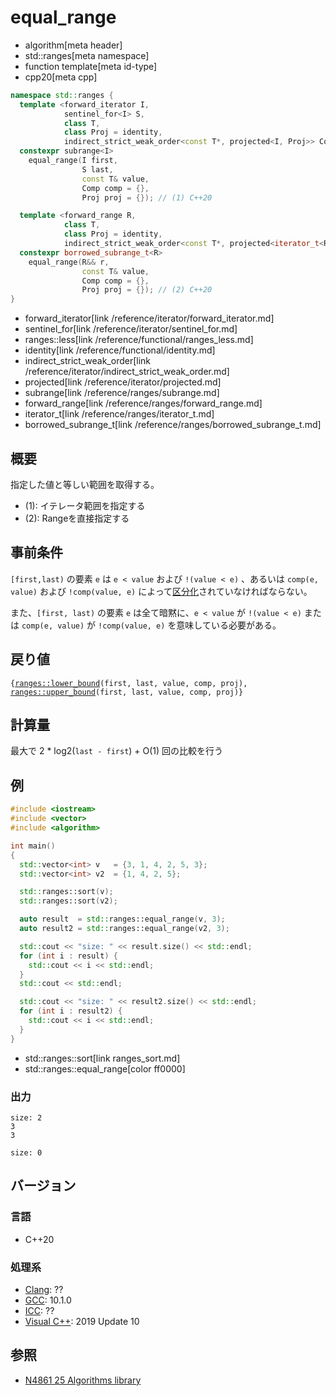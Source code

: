 # equal_range
* algorithm[meta header]
* std::ranges[meta namespace]
* function template[meta id-type]
* cpp20[meta cpp]

```cpp
namespace std::ranges {
  template <forward_iterator I,
            sentinel_for<I> S,
            class T,
            class Proj = identity,
            indirect_strict_weak_order<const T*, projected<I, Proj>> Comp = ranges::less>
  constexpr subrange<I>
    equal_range(I first,
                S last,
                const T& value,
                Comp comp = {},
                Proj proj = {}); // (1) C++20

  template <forward_range R,
            class T,
            class Proj = identity,
            indirect_strict_weak_order<const T*, projected<iterator_t<R>, Proj>> Comp = ranges::less>
  constexpr borrowed_subrange_t<R>
    equal_range(R&& r,
                const T& value,
                Comp comp = {},
                Proj proj = {}); // (2) C++20
}
```
* forward_iterator[link /reference/iterator/forward_iterator.md]
* sentinel_for[link /reference/iterator/sentinel_for.md]
* ranges::less[link /reference/functional/ranges_less.md]
* identity[link /reference/functional/identity.md]
* indirect_strict_weak_order[link /reference/iterator/indirect_strict_weak_order.md]
* projected[link /reference/iterator/projected.md]
* subrange[link /reference/ranges/subrange.md]
* forward_range[link /reference/ranges/forward_range.md]
* iterator_t[link /reference/ranges/iterator_t.md]
* borrowed_subrange_t[link /reference/ranges/borrowed_subrange_t.md]


## 概要
指定した値と等しい範囲を取得する。

- (1): イテレータ範囲を指定する
- (2): Rangeを直接指定する


## 事前条件
`[first,last)` の要素 `e` は `e < value` および `!(value < e)` 、あるいは `comp(e, value)` および `!comp(value, e)` によって[区分化](/reference/algorithm.md#sequence-is-partitioned)されていなければならない。

また、`[first, last)` の要素 `e` は全て暗黙に、`e < value` が `!(value < e)` または `comp(e, value)` が `!comp(value, e)` を意味している必要がある。


## 戻り値
`{`[`ranges::lower_bound`](ranges_lower_bound.md)`(first, last, value, comp, proj), `[`ranges::upper_bound`](ranges_upper_bound.md)`(first, last, value, comp, proj)}`

## 計算量
最大で 2 * log2(`last - first`) + O(1) 回の比較を行う


## 例
```cpp example
#include <iostream>
#include <vector>
#include <algorithm>

int main()
{
  std::vector<int> v   = {3, 1, 4, 2, 5, 3};
  std::vector<int> v2  = {1, 4, 2, 5};

  std::ranges::sort(v);
  std::ranges::sort(v2);

  auto result  = std::ranges::equal_range(v, 3);
  auto result2 = std::ranges::equal_range(v2, 3);

  std::cout << "size: " << result.size() << std::endl;
  for (int i : result) {
    std::cout << i << std::endl;
  }
  std::cout << std::endl;

  std::cout << "size: " << result2.size() << std::endl;
  for (int i : result2) {
    std::cout << i << std::endl;
  }
}
```
* std::ranges::sort[link ranges_sort.md]
* std::ranges::equal_range[color ff0000]

### 出力
```
size: 2
3
3

size: 0
```

## バージョン
### 言語
- C++20

### 処理系
- [Clang](/implementation.md#clang): ??
- [GCC](/implementation.md#gcc): 10.1.0
- [ICC](/implementation.md#icc): ??
- [Visual C++](/implementation.md#visual_cpp): 2019 Update 10

## 参照
- [N4861 25 Algorithms library](https://timsong-cpp.github.io/cppwp/n4861/algorithms)
